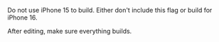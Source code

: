 Do not use iPhone 15 to build. Either don't include this flag or build for iPhone 16. 

After editing, make sure everything builds. 
